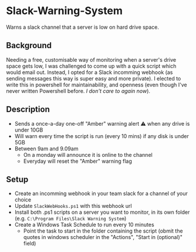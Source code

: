 # Slack-Warning-System

Warns a slack channel that a server is low on hard drive space.

## Background

Needing a free, customisable way of monitoring when a server's drive space gets low, I was challenged to come up with a quick script which would email out. Instead, I opted for a Slack incomming webhook (as sending messages this way is super easy and more private). I elected to write this in powershell for maintainability, and openness (even though I've never written Powershell before. _I don't care to again now_).

## Description

* Sends a once-a-day one-off "Amber" warning alert :warning: when any drive is under 10GB
* Will warn every time the script is run (every 10 mins) if any disk is under 5GB
* Between 9am and 9.09am
  * On a monday will announce it is online to the channel
  * Everyday will reset the "Amber" warning flag

## Setup

* Create an incomming webhook in your team slack for a channel of your choice
* Update `SlackWebHooks.ps1` with this webhook url
* Install both .ps1 scripts on a server you want to monitor, in its own folder (e.g. `C:\Program Files\Slack Warning System`)
* Create a Windows Task Schedule to run every 10 minutes
  * Point the task to start in the folder containing the script (obmit the quotes in windows scheduler in the "Actions", "Start in (optional)" field)